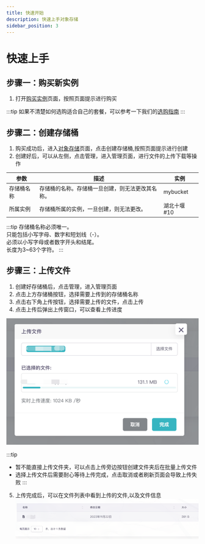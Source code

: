 ```yaml
---
title: 快速开始
description: 快速上手对象存储
sidebar_position: 3
---
```


# 快速上手

## 步骤一：购买新实例

1. 打开[购买实例]页面，按照页面提示进行购买

:::tip
如果不清楚如何选购适合自己的套餐，可以参考一下我们的[选购指南](./buy)
:::

## 步骤二：创建存储桶

1. 购买成功后，进入[对象存储]页面，点击创建存储桶,按照页面提示进行创建
2. 创建好后，可以从左侧，点击管理，进入管理页面，进行文件的上传下载等操作

| 参数    | 描述                       | 实例       |
|-------|--------------------------|----------|
| 存储桶名称 | 存储桶的名称。存储桶一旦创建，则无法更改其名称。 | mybucket |
| 所属实例  | 存储桶所属的实例，一旦创建，则无法更改。     | 湖北十堰 #10 |

:::tip
存储桶名称必须唯一。<br/>
只能包括小写字母、数字和短划线（-）。<br/>
必须以小写字母或者数字开头和结尾。<br/>
长度为3~63个字符。
:::


## 步骤三：上传文件

1. 创建好存储桶后，点击管理，进入管理页面
2. 点击上方存储桶按钮，选择需要上传到的存储桶名称
3. 点击右下角上传按钮，选择需要上传的文件，点击上传
4. 点击上传后弹出上传窗口，可以查看上传进度

![图片](./assets/img1.png)

:::tip
* 暂不能直接上传文件夹，可以点击上传旁边按钮创建文件夹后在批量上传文件
* 选择上传文件后需要耐心等待上传完成，点击取消或者刷新页面会导致上传失败
:::

5. 上传完成后，可以在文件列表中看到上传的文件,以及文件信息
![图片](./assets/img2.png)


[对象存储]: https://www.rainyun.com/apps/ros/list

[购买实例]: https://www.rainyun.com/apps/ros/buy
